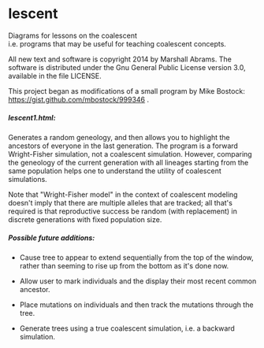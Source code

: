 # lescent
Diagrams for lessons on the coalescent<br/>
i.e. programs that may be useful for teaching coalescent concepts.

All new text and software is copyright 2014 by Marshall Abrams. The
software is distributed under the Gnu General Public License version
3.0, available in the file LICENSE.

This project began as modifications of a small program by Mike Bostock:
https://gist.github.com/mbostock/999346 .

##### lescent1.html:

Generates a random geneology, and then allows you to highlight the
ancestors of everyone in the last generation.  The program is a forward
Wright-Fisher simulation, not a coalescent simulation.  However,
comparing the geneology of the current generation with all lineages
starting from the same population helps one to understand the utility of
coalescent simulations.

Note that "Wright-Fisher model" in the context of coalescent modeling
doesn't imply that there are multiple alleles that are tracked; all
that's required is that reproductive success be random (with
replacement) in discrete generations with fixed population size.

##### Possible future additions:

* Cause tree to appear to extend sequentially from the top of the window,
rather than seeming to rise up from the bottom as it's done now.

* Allow user to mark individuals and the display their most recent
common ancestor.

* Place mutations on individuals and then track the mutations through
the tree.

* Generate trees using a true coalescent simulation, i.e. a backward
simulation.
